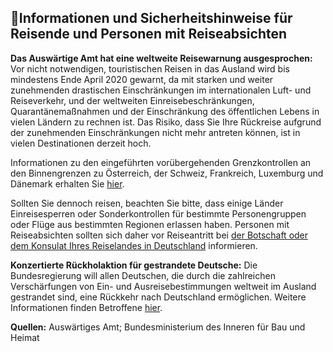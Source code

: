 ## 🧳Informationen und Sicherheitshinweise für Reisende und Personen mit Reiseabsichten

**Das Auswärtige Amt hat eine weltweite Reisewarnung ausgesprochen:** Vor nicht notwendigen, touristischen Reisen in das Ausland wird bis mindestens Ende April 2020 gewarnt, da mit starken und weiter zunehmenden drastischen Einschränkungen im internationalen Luft- und Reiseverkehr, und der weltweiten Einreisebeschränkungen, Quarantänemaßnahmen und der Einschränkung des öffentlichen Lebens in vielen Ländern zu rechnen ist. Das Risiko, dass Sie Ihre Rückreise aufgrund der zunehmenden Einschränkungen nicht mehr antreten können, ist in vielen Destinationen derzeit hoch.

Informationen zu den eingeführten vorübergehenden Grenzkontrollen an den Binnengrenzen zu Österreich, der Schweiz, Frankreich, Luxemburg und Dänemark erhalten Sie [hier](https://www.bmi.bund.de/SharedDocs/faqs/DE/themen/bevoelkerungsschutz/coronavirus/coronavirus-faqs.html#doc13738352bodyText3).

Sollten Sie dennoch reisen, beachten Sie bitte, dass einige Länder Einreisesperren oder Sonderkontrollen für bestimmte Personengruppen oder Flüge aus bestimmten Regionen erlassen haben. Personen mit Reiseabsichten sollten sich daher vor Reiseantritt bei [der Botschaft oder dem Konsulat Ihres Reiselandes in Deutschland](https://www.auswaertiges-amt.de/de/ReiseUndSicherheit/vertretungen-anderer-staaten) informieren.

**Konzertierte Rückholaktion für gestrandete Deutsche:** Die Bundesregierung will allen Deutschen, die durch die zahlreichen Verschärfungen von Ein- und Ausreisebestimmungen weltweit im Ausland gestrandet sind, eine Rückkehr nach Deutschland ermöglichen. Weitere Informationen finden Betroffene [hier](https://www.auswaertiges-amt.de/de/ReiseUndSicherheit/reise-und-sicherheitshinweise/reisewarnungen/faq-reisewarnung).

**Quellen:** Auswärtiges Amt; Bundesministerium des Inneren für Bau und Heimat
